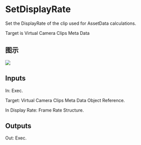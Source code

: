 # SetDisplayRate

Set the DisplayRate of the clip used for AssetData calculations.

Target is Virtual Camera Clips Meta Data

## 图示

![]($-20221218-18173196.png)

## Inputs

In: Exec.

Target: Virtual Camera Clips Meta Data Object Reference.

In Display Rate: Frame Rate Structure.  

## Outputs

Out: Exec.

